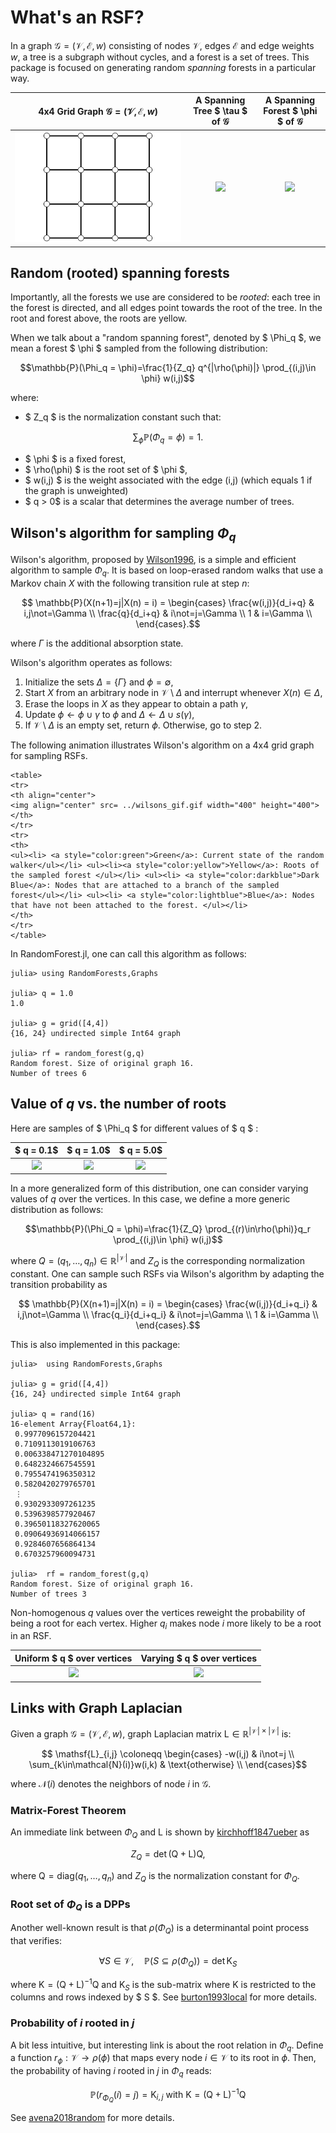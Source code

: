 # What's an RSF?
In a graph $\mathcal{G}=(\mathcal{V},\mathcal{E},w)$ consisting of nodes $\mathcal{V}$, edges $\mathcal{E}$ and edge weights $w$, a tree is a subgraph without cycles, and a forest is a set of trees.
This package is focused on generating random *spanning* forests in a particular way.

4x4 Grid Graph $\mathcal{G}=(\mathcal{V},\mathcal{E},w)$|  A Spanning Tree $ \tau $ of $\mathcal{G}$ | A Spanning Forest $ \phi $ of $\mathcal{G}$
:-------------------------:|:-------------------------:|:-------------------------:
![](ex_graph.svg)   |![](ex_tree.svg)           |![](ex_forest.svg)


## Random (rooted) spanning forests

Importantly, all the forests we use are considered to be *rooted*: each tree in the forest is directed, and all edges point towards the root of the tree. In the root and forest above, the roots are yellow.

When we talk about a "random spanning forest", denoted by $ \\Phi_q $, we mean a forest $ \\phi $ sampled from the following distribution:
```math
\mathbb{P}(\Phi_q = \phi)=\frac{1}{Z_q} q^{|\rho(\phi)|} \prod_{(i,j)\in \phi} w(i,j)
```

where:
- $ Z_q $ is the normalization constant such that:
```math
 \sum_{\phi}\mathbb{P}(\Phi_q = \phi)=1.
```
- $ \phi $ is a fixed forest,
- $ \rho(\phi) $ is the root set of $ \phi $,
- $ w(i,j) $ is the weight associated with the edge (i,j) (which equals 1 if the
  graph is unweighted)
- $ q > 0$ is a scalar that determines the average number of trees.

## Wilson's algorithm for sampling $\Phi_q$
Wilson's algorithm, proposed by [Wilson1996](@cite), is a simple and efficient algorithm to sample $\Phi_q$. It is based on loop-erased random walks that use a Markov chain $X$ with the following transition rule at step $n$:
```math
    \mathbb{P}(X(n+1)=j|X(n) = i) = \begin{cases}
          \frac{w(i,j)}{d_i+q} & i,j\not=\Gamma  \\
          \frac{q}{d_i+q} &  i\not=j=\Gamma \\
          1 &  i=\Gamma \\
    \end{cases}.
```
where $\Gamma$ is the additional absorption state.

Wilson's algorithm operates as follows:
1. Initialize the sets $\Delta=\{\Gamma\}$ and $\phi=\emptyset$,
2. Start $X$ from an arbitrary node in $\mathcal{V}\setminus\Delta$ and interrupt whenever $X(n)\in\Delta$,
3. Erase the loops in $X$ as they appear to obtain a path $\gamma$,
4. Update $\phi \leftarrow \phi\cup\gamma$ to $\phi$ and $\Delta \leftarrow \Delta\cup s(\gamma)$,
5. If $\mathcal{V}\setminus\Delta$ is an empty set, return $\phi$. Otherwise, go to step 2.

The following animation illustrates Wilson's algorithm on a 4x4 grid graph for sampling RSFs.


```@raw html
<table>
<tr>
<th align="center">
<img align="center" src= ../wilsons_gif.gif width="400" height="400">  
</th>
</tr>
<tr>
<th>
<ul><li> <a style="color:green">Green</a>: Current state of the random walker</ul></li> <ul><li><a style="color:yellow">Yellow</a>: Roots of the sampled forest </ul></li> <ul><li> <a style="color:darkblue">Dark Blue</a>: Nodes that are attached to a branch of the sampled forest</ul></li> <ul><li> <a style="color:lightblue">Blue</a>: Nodes that have not been attached to the forest. </ul></li>
</th>
</tr>
</table>
```

In RandomForest.jl, one can call this algorithm as follows:
```@jldoctest
julia> using RandomForests,Graphs

julia> q = 1.0
1.0

julia> g = grid([4,4])
{16, 24} undirected simple Int64 graph

julia> rf = random_forest(g,q)
Random forest. Size of original graph 16.
Number of trees 6
```

## Value of $q$ vs. the number of roots

Here are samples of $ \\Phi_q $ for different values of $ q $ :

$ q = 0.1$      |  $ q = 1.0$   | $ q = 5.0$
:--------------:|:-------------:|:------------:
![](q=0,1.svg)   |![](q=1.svg)  |![](q=5.svg)

In a more generalized form of this distribution, one can consider varying values of $q$ over the vertices. In this case, we define a more generic distribution as follows:
```math
\mathbb{P}(\Phi_Q = \phi)=\frac{1}{Z_Q} \prod_{(r)\in\rho(\phi)}q_r \prod_{(i,j)\in \phi} w(i,j)
```
where $Q=(q_1,\dots,q_n)\in\mathbb{R}^{|\mathcal{V}|}$ and $Z_Q$ is the corresponding normalization constant. One can sample such RSFs via Wilson's algorithm by adapting the transition probability as
```math
    \mathbb{P}(X(n+1)=j|X(n) = i) = \begin{cases}
          \frac{w(i,j)}{d_i+q_i} & i,j\not=\Gamma  \\
          \frac{q_i}{d_i+q_i} &  i\not=j=\Gamma \\
          1 &  i=\Gamma \\
    \end{cases}.
```
This is also implemented in this package:
```@jldoctest
julia>  using RandomForests,Graphs

julia> g = grid([4,4])
{16, 24} undirected simple Int64 graph

julia> q = rand(16)
16-element Array{Float64,1}:
 0.9977096157204421
 0.7109113019106763
 0.006338471270104895
 0.6482324667545591
 0.7955474196350312
 0.5820420279765701
 ⋮
 0.9302933097261235
 0.5396398577920467
 0.39650118327620065
 0.09064936914066157
 0.9284607656864134
 0.6703257960094731

julia>  rf = random_forest(g,q)
Random forest. Size of original graph 16.
Number of trees 3
```

Non-homogenous $q$ values over the vertices reweight the probability of being a root for each vertex. Higher $q_i$ makes node $i$ more likely to be a root in an RSF.

Uniform $ q $ over vertices |  Varying $ q $ over vertices    
:--------------:|:-------------:
![](quniform.svg)   |![](qnonuniform.svg)  

## Links with Graph Laplacian
Given a graph $\mathcal{G}=(\mathcal{V},\mathcal{E},w)$, graph Laplacian matrix $\mathsf{L}\in\mathbb{R}^{|\mathcal{V}|\times |\mathcal{V}|}$ is:

```math
    \mathsf{L}_{i,j} \coloneqq \begin{cases}
          -w(i,j) &  i\not=j \\
          \sum_{k\in\mathcal{N}(i)}w(i,k) & \text{otherwise} \\
    \end{cases}
```
where $\mathcal{N}(i)$ denotes the neighbors of node $i$ in $\mathcal{G}$.

### Matrix-Forest Theorem
An immediate link between $\Phi_Q$ and $\mathsf{L}$ is shown by [kirchhoff1847ueber](@cite) as
```math
    Z_Q =  \det (\mathsf{Q} + \mathsf{L})\mathsf{Q},
```
where $\mathsf{Q}=\text{diag}(q_1,\dots,q_n)$ and $Z_Q$ is the normalization constant for $\Phi_Q$.

### Root set of $\Phi_Q$ is a DPPs
Another well-known result is that $\rho(\Phi_Q)$ is a determinantal point process that verifies:
```math
  \forall S\in\mathcal{V},\quad \mathbb{P}(S \subseteq \rho(\Phi_Q)) =  \det \mathsf{K}_{S}
```
where $\mathsf{K}= (\mathsf{Q} + \mathsf{L})^{-1}\mathsf{Q}$ and $\mathsf{K}_S$ is the sub-matrix where $\mathsf{K}$ is restricted to the columns and rows indexed by $ S $. See [burton1993local](@cite) for more details.


### Probability of $i$ rooted in $j$
A bit less intuitive, but interesting link is about the root relation in $\Phi_q$. Define a function $r_\phi:\mathcal{V}\rightarrow\rho(\phi)$ that maps every node $i\in\mathcal{V}$ to its root in $\phi$. Then, the probability of having $i$ rooted in $j$ in $\Phi_q$ reads:
```math
  \mathbb{P}(r_{\Phi_Q}(i) = j) = \mathsf{K}_{i,j} \text{ with } \mathsf{K}= (\mathsf{Q} + \mathsf{L})^{-1}\mathsf{Q}
```
See [avena2018random](@cite) for more details.
